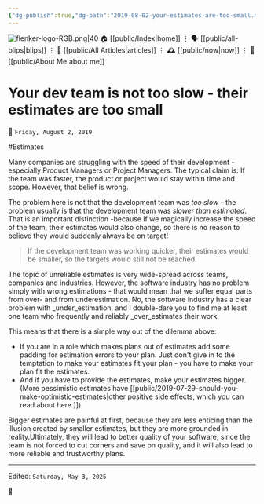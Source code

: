 ```yaml
---
{"dg-publish":true,"dg-path":"2019-08-02-your-estimates-are-too-small.md","dg-permalink":"2019/08/02/-your-estimates-are-too-small/","permalink":"/2019/08/02/-your-estimates-are-too-small/","title":"Your dev team is not too slow - their estimates are too small"}
---
```



<div class="transclusion internal-embed is-loaded"><div class="markdown-embed">




![flenker-logo-RGB.png|40](/img/user/attachments/flenker-logo-RGB.png)
🏠 [[public/Index\|home]]  ⋮ 🗣️ [[public/all-blips\|blips]] ⋮  📝 [[public/All Articles\|articles]]  ⋮ 🕰️ [[public/now\|now]] ⋮ 🪪 [[public/About Me\|about me]]


</div></div>


# Your dev team is not too slow - their estimates are too small
<p><span>📆 <code>Friday, August 2, 2019</code></span></p>
#Estimates

Many companies are struggling with the speed of their development - especially Product Managers or Project Managers. The typical claim is: If the team was faster, the product or project would stay within time and scope. However, that belief is wrong.

The problem here is not that the development team was  _too slow_ - the problem usually is that the development team was _slower than estimated_. That is an important distinction -because if we magically increase the speed of the team, their estimates would also change, so there is no reason to believe they would suddenly always be on target!

> If the development team was working quicker, their estimates would be smaller, so the targets would still not be reached.

The topic of unreliable estimates is very wide-spread across teams, companies and industries. However, the software industry has no problem simply with wrong estimations - that would mean that we suffer equal parts from over- and from underestimation. No, the software industry has a clear problem with _under_estimation, and I double-dare you to find me at least one team who frequently and reliably _over_estimates their work.

This means that there is a simple way out of the dilemma above:  
- If you are in a role which makes plans out of estimates add some padding for estimation errors to your plan. Just don't give in to the temptation to make your estimates fit your plan - you have to make your plan fit the estimates.  
- And if you have to provide the estimates, make your estimates bigger. (More pessimistic estimates have [[public/2019-07-29-should-you-make-optimistic-estimates\|other positive side effects, which you can read about here.]])

Bigger estimates are painful at first, because they are less enticing than the illusion created by smaller estimates, but they are more grounded in reality.Ultimately, they will lead to better quality of your software, since the team is not forced to cut corners and save on quality, and it will also lead to more reliable and trustworthy plans.


- - -
<p><span>Edited: <code>Saturday, May 3, 2025</code></span></p>

👾
